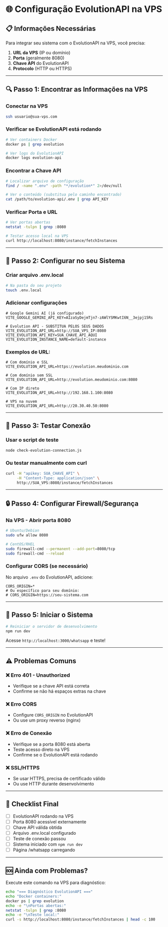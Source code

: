 # 🌐 Configuração EvolutionAPI na VPS

## 📋 Informações Necessárias

Para integrar seu sistema com o EvolutionAPI na VPS, você precisa:

1. **URL da VPS** (IP ou domínio)
2. **Porta** (geralmente 8080)
3. **Chave API** do EvolutionAPI
4. **Protocolo** (HTTP ou HTTPS)

---

## 🔍 Passo 1: Encontrar as Informações na VPS

### Conectar na VPS
```bash
ssh usuario@sua-vps.com
```

### Verificar se EvolutionAPI está rodando
```bash
# Ver containers Docker
docker ps | grep evolution

# Ver logs do EvolutionAPI
docker logs evolution-api
```

### Encontrar a Chave API
```bash
# Localizar arquivo de configuração
find / -name ".env" -path "*/evolution*" 2>/dev/null

# Ver o conteúdo (substitua pelo caminho encontrado)
cat /path/to/evolution-api/.env | grep API_KEY
```

### Verificar Porta e URL
```bash
# Ver portas abertas
netstat -tulpn | grep :8080

# Testar acesso local na VPS
curl http://localhost:8080/instance/fetchInstances
```

---

## 🔧 Passo 2: Configurar no seu Sistema

### Criar arquivo .env.local
```bash
# Na pasta do seu projeto
touch .env.local
```

### Adicionar configurações
```env
# Google Gemini AI (já configurado)
VITE_GOOGLE_GEMINI_API_KEY=AIzaSyDejmTjn7-zAWlYSMKwtI6N__3ejpj15Rs

# Evolution API - SUBSTITUA PELOS SEUS DADOS
VITE_EVOLUTION_API_URL=http://SUA_VPS_IP:8080
VITE_EVOLUTION_API_KEY=SUA_CHAVE_API_AQUI
VITE_EVOLUTION_INSTANCE_NAME=default-instance
```

### Exemplos de URL:
```env
# Com domínio e SSL
VITE_EVOLUTION_API_URL=https://evolution.meudominio.com

# Com domínio sem SSL  
VITE_EVOLUTION_API_URL=http://evolution.meudominio.com:8080

# Com IP direto
VITE_EVOLUTION_API_URL=http://192.168.1.100:8080

# VPS na nuvem
VITE_EVOLUTION_API_URL=http://20.30.40.50:8080
```

---

## 🧪 Passo 3: Testar Conexão

### Usar o script de teste
```bash
node check-evolution-connection.js
```

### Ou testar manualmente com curl
```bash
curl -H "apikey: SUA_CHAVE_API" \
     -H "Content-Type: application/json" \
     http://SUA_VPS:8080/instance/fetchInstances
```

---

## 🔒 Passo 4: Configurar Firewall/Segurança

### Na VPS - Abrir porta 8080
```bash
# Ubuntu/Debian
sudo ufw allow 8080

# CentOS/RHEL  
sudo firewall-cmd --permanent --add-port=8080/tcp
sudo firewall-cmd --reload
```

### Configurar CORS (se necessário)
No arquivo `.env` do EvolutionAPI, adicione:
```env
CORS_ORIGIN=*
# Ou específico para seu domínio:
# CORS_ORIGIN=https://seu-sistema.com
```

---

## 🚀 Passo 5: Iniciar o Sistema

```bash
# Reiniciar o servidor de desenvolvimento
npm run dev
```

Acesse `http://localhost:3000/whatsapp` e teste!

---

## ⚠️ Problemas Comuns

### ❌ Erro 401 - Unauthorized
- Verifique se a chave API está correta
- Confirme se não há espaços extras na chave

### ❌ Erro CORS
- Configure `CORS_ORIGIN` no EvolutionAPI
- Ou use um proxy reverso (nginx)

### ❌ Erro de Conexão
- Verifique se a porta 8080 está aberta
- Teste acesso direto na VPS
- Confirme se o EvolutionAPI está rodando

### ❌ SSL/HTTPS
- Se usar HTTPS, precisa de certificado válido
- Ou use HTTP durante desenvolvimento

---

## 📝 Checklist Final

- [ ] EvolutionAPI rodando na VPS
- [ ] Porta 8080 acessível externamente  
- [ ] Chave API válida obtida
- [ ] Arquivo .env.local configurado
- [ ] Teste de conexão passou
- [ ] Sistema iniciado com `npm run dev`
- [ ] Página /whatsapp carregando

---

## 🆘 Ainda com Problemas?

Execute este comando na VPS para diagnóstico:
```bash
echo "=== Diagnóstico EvolutionAPI ==="
echo "Docker containers:"
docker ps | grep evolution
echo -e "\nPortas abertas:"
netstat -tulpn | grep :8080
echo -e "\nTeste local:"
curl -s http://localhost:8080/instance/fetchInstances | head -c 100
``` 